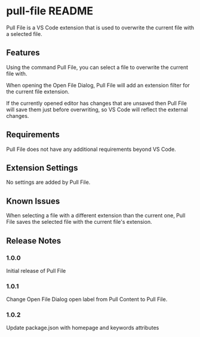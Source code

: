 # pull-file README

Pull File is a VS Code extension that is used to overwrite the current file with a selected file.

## Features

Using the command Pull File, you can select a file to overwrite the current file with.

When opening the Open File Dialog, Pull File will add an extension filter for the current file extension.

If the currently opened editor has changes that are unsaved then Pull File will save them just before overwriting, so VS Code will reflect the external changes.

## Requirements

Pull File does not have any additional requirements beyond VS Code.

## Extension Settings

No settings are added by Pull File.

## Known Issues

When selecting a file with a different extension than the current one, Pull File saves the selected file with the current file's extension.

## Release Notes

### 1.0.0

Initial release of Pull File

### 1.0.1

Change Open File Dialog open label from Pull Content to Pull File.

### 1.0.2

Update package.json with homepage and keywords attributes